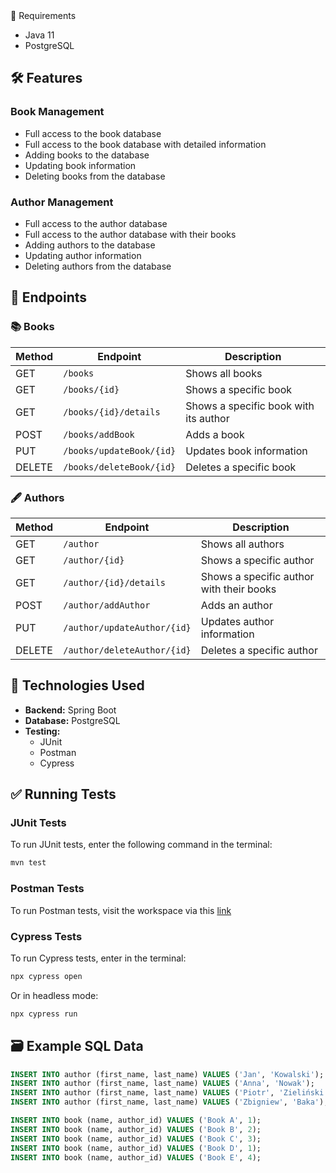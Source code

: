 <div align="center>
  📖 Library System
</div>
  
A library management system using REST API architecture, allowing easy management of a library.

## 🗿 Requirements

- Java 11  
- PostgreSQL

## 🛠️ Features

### Book Management

- Full access to the book database  
- Full access to the book database with detailed information  
- Adding books to the database  
- Updating book information  
- Deleting books from the database  

### Author Management

- Full access to the author database  
- Full access to the author database with their books  
- Adding authors to the database  
- Updating author information  
- Deleting authors from the database  

## 📡 Endpoints

### 📚 Books

| Method | Endpoint                | Description                           |
|--------|-------------------------|---------------------------------------|
| GET    | `/books`                | Shows all books                       |
| GET    | `/books/{id}`           | Shows a specific book                 |
| GET    | `/books/{id}/details`   | Shows a specific book with its author |
| POST   | `/books/addBook`        | Adds a book                           |
| PUT    | `/books/updateBook/{id}`| Updates book information              |
| DELETE | `/books/deleteBook/{id}`| Deletes a specific book               |

### 🖋️ Authors

| Method | Endpoint                    | Description                                  |
|--------|-----------------------------|----------------------------------------------|
| GET    | `/author`                   | Shows all authors                            |
| GET    | `/author/{id}`              | Shows a specific author                      |
| GET    | `/author/{id}/details`      | Shows a specific author with their books     |
| POST   | `/author/addAuthor`         | Adds an author                               |
| PUT    | `/author/updateAuthor/{id}` | Updates author information                   |
| DELETE | `/author/deleteAuthor/{id}` | Deletes a specific author                    |

## 🧪 Technologies Used

- **Backend:** Spring Boot  
- **Database:** PostgreSQL  
- **Testing:**
  - JUnit  
  - Postman  
  - Cypress  

## ✅ Running Tests

### JUnit Tests

To run JUnit tests, enter the following command in the terminal:

```bash
mvn test
```

### Postman Tests

To run Postman tests, visit the workspace via this [link](https://www.postman.com/kk0000-9147/biblioteka-workspace/collection/9ruf0ph/biblioteka?action=share&creator=39909708)

### Cypress Tests

To run Cypress tests, enter in the terminal:

```bash
npx cypress open
```

Or in headless mode:

```bash
npx cypress run
```

## 🗃️ Example SQL Data

```sql
INSERT INTO author (first_name, last_name) VALUES ('Jan', 'Kowalski');
INSERT INTO author (first_name, last_name) VALUES ('Anna', 'Nowak');
INSERT INTO author (first_name, last_name) VALUES ('Piotr', 'Zieliński');
INSERT INTO author (first_name, last_name) VALUES ('Zbigniew', 'Baka');

INSERT INTO book (name, author_id) VALUES ('Book A', 1);
INSERT INTO book (name, author_id) VALUES ('Book B', 2);
INSERT INTO book (name, author_id) VALUES ('Book C', 3);
INSERT INTO book (name, author_id) VALUES ('Book D', 1);
INSERT INTO book (name, author_id) VALUES ('Book E', 4);
```
